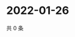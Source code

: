 # 2022-01-26

共 0 条

<!-- BEGIN WEIBO -->
<!-- 最后更新时间 Wed Jan 26 2022 03:08:17 GMT+0800 (China Standard Time) -->

<!-- END WEIBO -->
